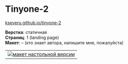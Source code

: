 # Tinyone-2 #

[kseveru.github.io/tinyone-2](https://kseveru.github.io/tinyone-2/ "Открыть проект")

**Верстка**: статичная  
**Страниц**: 1 (landing page)  
**Макет**: &ndash;  (кто знает автора, напишите мне, пожалуйста)

<table>
  <tr>
    <td>
      <a href="https://kseveru.github.io/img/preview-tinyone-2.png" title="Открыть макет">
        <img src="https://kseveru.github.io/img/preview-tinyone-2-small.png" alt="макет настольной версии">
      </a>
    </td>
  </tr>
</table>
